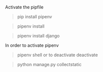 Activate the pipfile

> pip install pipenv

>pipenv install

>pipenv install django

In order to activate pipenv
>pipenv shell
or to deactivate
>deactivate

>python manage.py collectstatic
